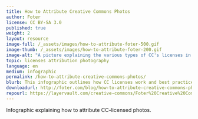 ```yaml
---
title: How to Attribute Creative Commons Photos
author: Foter
license: CC BY-SA 3.0
published: true
weight: 2
layout: resource
image-full: /_assets/images/how-to-attribute-foter-500.gif
image-thumb: /_assets/images/how-to-attribute-foter-200.gif
image-alt: "A picture explaining the various types of CC's licenses in order of most free to least free"
topic: licenses attribution photography
language: en
medium: infographic
permalink: /how-to-attribute-creative-commons-photos/
blurb: This infographic outlines how CC licenses work and best practices for attribution
downloadurl: http://foter.com/blog/how-to-attribute-creative-commons-photos/
repourl: https://layervault.com/creative-commons/Foter%20Creative%20Commons%20infographic
---
```


Infographic explaining how to attribute CC-licensed photos.
